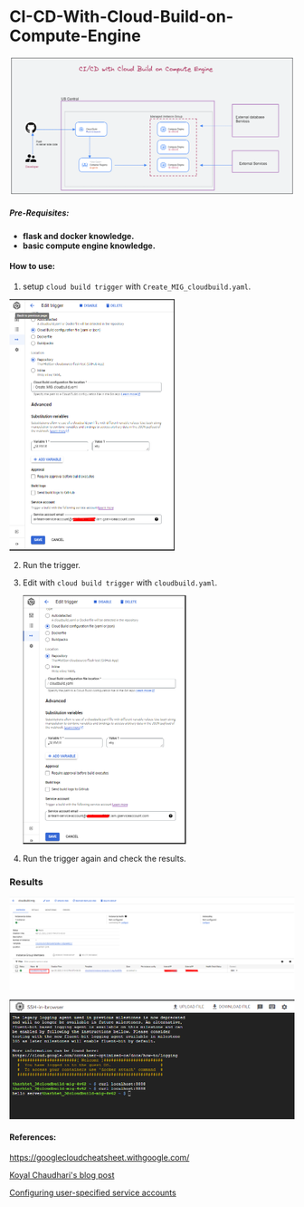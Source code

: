 # CI-CD-With-Cloud-Build-on-Compute-Engine

![](images/today3.png)

##### Pre-Requisites:

- **flask and docker knowledge.**
- **basic compute engine knowledge.**



#### **How to use:**

1. setup `cloud build trigger` with `Create_MIG_cloudbuild.yaml`.

<img src="images\today4.png" style="zoom:50%;" />

2. Run the trigger.

3. Edit with `cloud build trigger` with `cloudbuild.yaml`.

   <img src="images\today5.png" style="zoom:50%;" />



4. Run the trigger again and check the results.



### Results

![](images/today2.png)

![](images/today.png)





#### References:

https://googlecloudcheatsheet.withgoogle.com/

[Koyal Chaudhari's blog post](https://blog.searce.com/ci-cd-with-cloud-build-on-compute-engine-451ccb7b8a1)

[Configuring user-specified service accounts](https://cloud.google.com/build/docs/securing-builds/configure-user-specified-service-accounts)